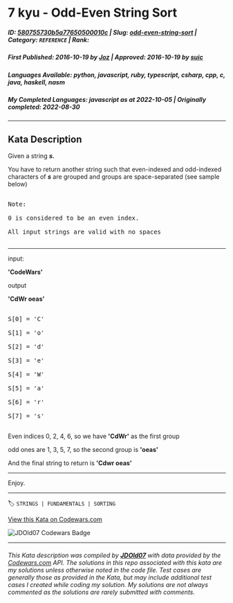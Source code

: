 # 7 kyu - Odd-Even String Sort

##### **ID**: [580755730b5a77650500010c](https://www.codewars.com/kata/580755730b5a77650500010c) | **Slug**: [odd-even-string-sort](https://www.codewars.com/kata/580755730b5a77650500010c) | **Category**: `REFERENCE` | **Rank**: <span style="color:white">7 kyu</span>

##### **First Published**: 2016-10-19 ***by*** [Joz](https://www.codewars.com/users/Joz) | **Approved**: 2016-10-19 ***by*** [suic](https://www.codewars.com/users/suic)

##### **Languages Available**: python, javascript, ruby, typescript, csharp, cpp, c, java, haskell, nasm

##### **My Completed Languages**: javascript ***as at*** 2022-10-05 | **Originally completed**: 2022-08-30

---

## Kata Description


Given a string <i><b>s. </b></i>

 You have to return another string such that even-indexed and odd-indexed characters of <i><b>s</b></i> are grouped and groups are space-separated (see sample below)

<pre>

Note: 

0 is considered to be an even index. 

All input strings are valid with no spaces

</pre>

<hr>

input:

<b>'CodeWars'</b>



output

<b>'CdWr oeas'</b>

<pre>

S[0] = 'C'

S[1] = 'o'

S[2] = 'd'

S[3] = 'e'

S[4] = 'W'

S[5] = 'a'

S[6] = 'r'

S[7] = 's'

</pre>



Even indices 0, 2, 4, 6, so we have <b>'CdWr'</b> as the first group<br/>

odd ones are 1, 3, 5, 7, so the second group is <b>'oeas'</b><br/>

And the final string to return is <b>'Cdwr oeas'</b><br/>

<hr>

Enjoy.

---


🏷 `STRINGS | FUNDAMENTALS | SORTING`


[View this Kata on Codewars.com](https://www.codewars.com/kata/580755730b5a77650500010c)

![](https://www.codewars.com/users/jdold07/badges/large "JDOld07 Codewars Badge")

---

###### *This Kata description was compiled by [**JDOld07**](https://tpstech.dev) with data provided by the [Codewars.com](https://www.codewars.com) API.  The solutions in this repo associated with this kata are my solutions unless otherwise noted in the code file.  Test cases are generally those as provided in the Kata, but may include additional test cases I created while coding my solution.  My solutions are not always commented as the solutions are rarely submitted with comments.*
